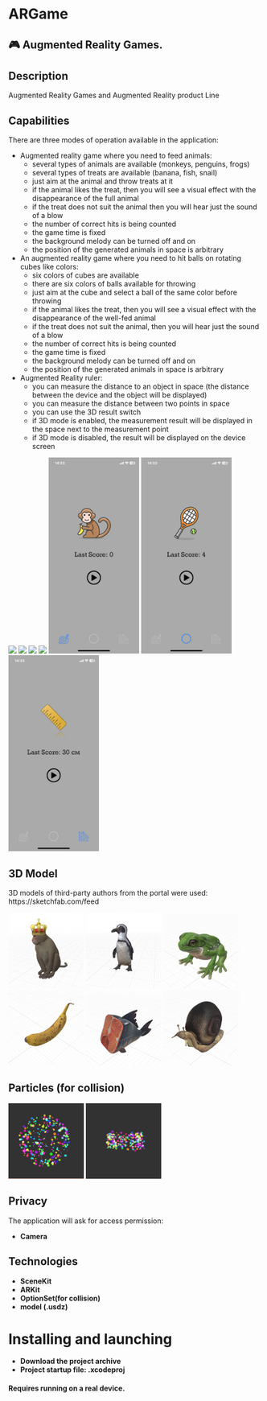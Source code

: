 # ARGame

## 🎮 Augmented Reality Games.

## Description
 <p> Augmented Reality Games and Augmented Reality product Line </p>

## Capabilities

There are three modes of operation available in the application:

- Augmented reality game where you need to feed animals:
    - several types of animals are available (monkeys, penguins, frogs)
    - several types of treats are available (banana, fish, snail)
    - just aim at the animal and throw treats at it 
    - if the animal likes the treat, then you will see a visual effect with the disappearance of the full animal
    - if the treat does not suit the animal then you will hear just the sound of a blow
    - the number of correct hits is being counted
    - the game time is fixed
    - the background melody can be turned off and on
    - the position of the generated animals in space is arbitrary
- An augmented reality game where you need to hit balls on rotating cubes like colors:
    - six colors of cubes are available
    - there are six colors of balls available for throwing
    - just aim at the cube and select a ball of the same color before throwing
    - if the animal likes the treat, then you will see a visual effect with the disappearance of the well-fed animal
    - if the treat does not suit the animal, then you will hear just the sound of a blow
    - the number of correct hits is being counted
    - the game time is fixed
    - the background melody can be turned off and on
    - the position of the generated animals in space is arbitrary
- Augmented Reality ruler:
    - you can measure the distance to an object in space (the distance between the device and the object will be displayed)
    - you can measure the distance between two points in space
    - you can use the 3D result switch
    - if 3D mode is enabled, the measurement result will be displayed in the space next to the measurement point
    - if 3D mode is disabled, the result will be displayed on the device screen

<p>
 <img style="width: 180px;" src="https://github.com/NovikovaOlga/novikovaolga/blob/main/Other/ARgame/Demo11.gif">
 <img style="width: 180px;" src="https://github.com/NovikovaOlga/novikovaolga/blob/main/Other/ARgame/Demo22.gif">
 <img style="width: 180px;" src="https://github.com/NovikovaOlga/novikovaolga/blob/main/Other/ARgame/Demo33.gif">
 <img style="width: 180px;" src="https://github.com/NovikovaOlga/novikovaolga/blob/main/Other/ARgame/Demo44.gif">
 <img style="width: 180px;" src="https://github.com/NovikovaOlga/novikovaolga/blob/main/Other/ARgame/screen1.PNG">
 <img style="width: 180px;" src="https://github.com/NovikovaOlga/novikovaolga/blob/main/Other/ARgame/screen2.PNG">
 <img style="width: 180px;" src="https://github.com/NovikovaOlga/novikovaolga/blob/main/Other/ARgame/screen3.PNG">
</p>

## 3D Model
 <p> 3D models of third-party authors from the portal were used: https://sketchfab.com/feed </p> 
 
<p>
 <img style="width: 150px;" src="https://github.com/NovikovaOlga/novikovaolga/blob/main/Other/ARgame/model1.png"> 
 <img style="width: 150px;" src="https://github.com/NovikovaOlga/novikovaolga/blob/main/Other/ARgame/model2.png"> 
 <img style="width: 150px;" src="https://github.com/NovikovaOlga/novikovaolga/blob/main/Other/ARgame/model3.png"> 
 <img style="width: 150px;" src="https://github.com/NovikovaOlga/novikovaolga/blob/main/Other/ARgame/model4.png"> 
 <img style="width: 150px;" src="https://github.com/NovikovaOlga/novikovaolga/blob/main/Other/ARgame/model5.png"> 
 <img style="width: 150px;" src="https://github.com/NovikovaOlga/novikovaolga/blob/main/Other/ARgame/model6.png"> 
</p>
 
 

## Particles (for collision)
<p>
 <img style="width: 150px;" src="https://github.com/NovikovaOlga/novikovaolga/blob/main/Other/ARgame/particle_1.gif">
 <img style="width: 150px;" src="https://github.com/NovikovaOlga/novikovaolga/blob/main/Other/ARgame/particle_2.gif">
</p>

## Privacy
The application will ask for access permission:
- **Camera**

## Technologies
 - **SceneKit**
 - **ARKit**
 - **OptionSet(for collision)**
 - **model (.usdz)**

# Installing and launching
- **Download the project archive**
- **Project startup file: .xcodeproj**

#### Requires running on a real device.
